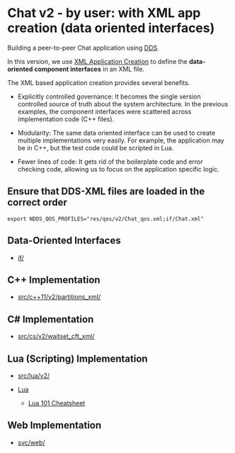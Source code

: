 # Chat v2 - by user: with XML app creation (data oriented interfaces)

Building a peer-to-peer Chat application using [DDS](http://portals.omg.org/dds).

In this version, we use [XML Application Creation](https://community.rti.com/documentation) 
to define the **data-oriented component interfaces** in an XML file.

The XML based application creation provides several benefits.

- Explicitly controlled governance: It becomes the single version controlled 
source of truth about the system architecture. In the previous examples, the 
component interfaces were scattered across implementation code (C++ files).

- Modularity: The same data oriented interface can be used to create multiple 
implementations very easily. For example, the application may be in C++, but the
test code could be scripted in Lua.

- Fewer lines of code: It gets rid of the boilerplate code and error 
checking code, allowing us to focus on the application specific logic.

## Ensure that DDS-XML files are loaded in the correct order

    export NDDS_QOS_PROFILES="res/qos/v2/Chat_qos.xml;if/Chat.xml"
   
## Data-Oriented Interfaces
- [if/](./if)


## C++ Implementation

- [src/c++11/v2/partitions_xml/](./src/c++11/v2/partitions_xml)

## C# Implementation  

- [src/cs/v2/waitset_cft_xml/](./src/cs/v2/waitset_cft_xml)

## Lua (Scripting) Implementation 

- [src/lua/v2/](./src/lua/v2/)

- [Lua](http://www.lua.org)
  - [Lua 101 Cheatsheet](https://github.com/gianpiero/foo/raw/master/doc/Lua101CheatSheet.pdf)

## Web Implementation  

- [svc/web/](./svc/web)

